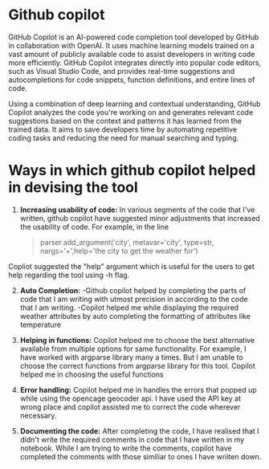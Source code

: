 # Github copilot
GitHub Copilot is an AI-powered code completion tool developed by GitHub in collaboration with OpenAI. It uses machine learning models trained on a vast amount of publicly available code to assist developers in writing code more efficiently. GitHub Copilot integrates directly into popular code editors, such as Visual Studio Code, and provides real-time suggestions and autocompletions for code snippets, function definitions, and entire lines of code.

Using a combination of deep learning and contextual understanding, GitHub Copilot analyzes the code you're working on and generates relevant code suggestions based on the context and patterns it has learned from the trained data. It aims to save developers time by automating repetitive coding tasks and reducing the need for manual searching and typing.

# Ways in which github copilot helped in devising the tool
1. **Increasing usability of code:** In various segments of the code that I've written, github copilot have suggested minor adjustments that increased the usability of code. For example, in the line
   >  parser.add_argument('city', metavar='city', type=str, nargs='+',help='the city to get the weather for')

Copliot suggested the "help" argument which is useful for the users to get help regarding the tool using -h flag.

2. **Auto Completion:**
   -Github copilot helped by completing the parts of code that I am writing with utmost precision in according to the code that I am writing.
   -Copilot helped me while displaying the required weather attributes by auto completing the formatting of attributes like temperature

3. **Helping in functions:** Copilot helped me to choose the best alternative available from multiple options for same functionality. For example, I have worked with argparse library many a times. But I am unable to choose the correct functions from argparse library for this tool. Copilot helped me in choosing the useful functions

4. **Error handling:** Copilot helped me in handles the errors that popped up while using the opencage geocoder api. I have used the API key at wrong place and copilot assisted me to correct the code wherever necessary.

5. **Documenting the code:** After completing the code, I have realised that I didn't write the required comments in code that I have written in my notebook. While I am trying to write the comments, copilot have completed the comments with those similiar to ones I have wriiten down. 
